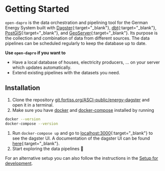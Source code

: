 # Getting Started

`open-dapro` is the data orchestration and pipelining tool for the German Energy System built with [Dagster](https://dagster.io/){:target="_blank"}, [dbt](https://docs.getdbt.com/){:target="_blank"}, [PostGIS](https://postgis.net/){:target="_blank"}, and [GeoServer](https://geoserver.org/){:target="_blank"}. Its purpose is the collection and combination of data from different sources. The data pipelines can be scheduled regularly to keep the database up to date.

**Use `open-dapro` if you want to**

  * Have a local database of houses, electricity producers, ... on your server which updates automatically. 
  * Extend existing pipelines with the datasets you need.

## Installation
1. Clone the repository [git.fortiss.org/ASCI-public/energy-dagster](https://git.fortiss.org/ASCI-public/energy-dagster) and open it in a terminal.
1. Make sure you have [docker](https://www.docker.com/) and [docker-compose](https://docs.docker.com/compose/install/standalone/) installed by running 
```bash
docker --version
docker-compose --version
```
1. Run `docker-compose up` and go to [localhost:3000](localhost:3000){:target="_blank"} to see the dagster UI. A documentation of the dagster UI can be found [here](https://docs.dagster.io/concepts/webserver/ui){:target="_blank"}.
1. Start exploring the data pipelines :tada:

For an alternative setup you can also follow the instructions in the [Setup for development](development.md).

